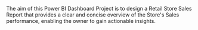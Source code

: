 The aim of this Power BI Dashboard Project is to design a Retail Store Sales Report that provides a clear and concise overview of the Store's Sales performance, enabling the owner to gain actionable insights.

